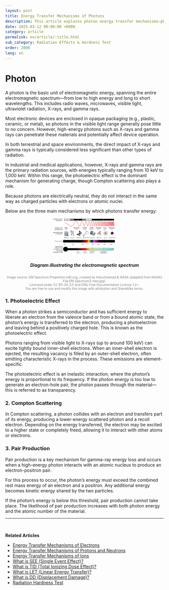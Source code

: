 ```yaml
---
layout: post
title: Energy Transfer Mechanisms of Photons
description: This article explains photon energy transfer mechanisms—photoelectric effect, Compton scattering, and pair production—and their physical impact on semiconductors. It also discusses high-energy photon interactions and the electromagnetic spectrum.
date: 2025-03-12 00:00:00 +0900
category: article
permalink: en/article/:title.html
sub_category: Radiation Effects & Hardness Test
order: 2006
lang: en
---
```


# Photon

A photon is the basic unit of electromagnetic energy, spanning the entire electromagnetic spectrum—from low to high energy and long to short wavelengths. This includes radio waves, microwaves, visible light, ultraviolet radiation, X-rays, and gamma rays.

Most electronic devices are enclosed in opaque packaging (e.g., plastic, ceramic, or metal), so photons in the visible light range generally pose little to no concern. However, high-energy photons such as X-rays and gamma rays can penetrate these materials and potentially affect device operation.

In both terrestrial and space environments, the direct impact of X-rays and gamma rays is typically considered less significant than other types of radiation.

In industrial and medical applications, however, X-rays and gamma rays are the primary radiation sources, with energies typically ranging from 10 keV to 1,000 keV. Within this range, the photoelectric effect is the dominant mechanism for generating charge, though Compton scattering also plays a role.

Because photons are electrically neutral, they do not interact in the same way as charged particles with electrons or atomic nuclei.

Below are the three main mechanisms by which photons transfer energy:

<p align="center"> 
  <img src="/assets/Articles/선스펙트럼.webp" alt="Diagram illustrating the electromagnetic spectrum" style="width: 40%;">
</p>

<div align="center">
<h5>Diagram illustrating the electromagnetic spectrum</h5>
</div>
<div align="center" style="font-size: 10px; color: gray;">
  Image source: EM Spectrum Properties edit.svg, created by Inductiveload & NASA (adapted from NASA’s File:EM Spectrum3-new.jpg).<br>
  Licensed under CC BY-SA 3.0 and GNU Free Documentation License 1.2+.<br>
  You are free to use and modify this image with attribution and ShareAlike terms.
</div>

### 1. Photoelectric Effect

When a photon strikes a semiconductor and has sufficient energy to liberate an electron from the valence band or from a bound atomic state, the photon’s energy is transferred to the electron, producing a photoelectron and leaving behind a positively charged hole. This is known as the photoelectric effect.

Photons ranging from visible light to X-rays (up to around 100 keV) can excite tightly bound inner-shell electrons. When an inner-shell electron is ejected, the resulting vacancy is filled by an outer-shell electron, often emitting characteristic X-rays in the process. These emissions are element-specific.

The photoelectric effect is an inelastic interaction, where the photon’s energy is proportional to its frequency. If the photon energy is too low to generate an electron-hole pair, the photon passes through the material—this is referred to as transparency.

### 2. Compton Scattering

In Compton scattering, a photon collides with an electron and transfers part of its energy, producing a lower-energy scattered photon and a recoil electron. Depending on the energy transferred, the electron may be excited to a higher state or completely freed, allowing it to interact with other atoms or electrons.

### 3. Pair Production

Pair production is a key mechanism for gamma-ray energy loss and occurs when a high-energy photon interacts with an atomic nucleus to produce an electron-positron pair.

For this process to occur, the photon’s energy must exceed the combined rest mass energy of an electron and a positron. Any additional energy becomes kinetic energy shared by the two particles.

If the photon’s energy is below this threshold, pair production cannot take place. The likelihood of pair production increases with both photon energy and the atomic number of the material.

---

<br/>

**Related Articles**

* [Energy Transfer Mechanisms of Electrons](/en/article/22.electrons.html)
* [Energy Transfer Mechanisms of Protons and Neutrons](/en/article/23.Nucleons.html)
* [Energy Transfer Mechanisms of Ions](/en/article/24.ions.html)
* [What is SEE (Single Event Effect)?](/en/article/1.-SEE.html)
* [What is TID (Total Ionizing Dose Effect)?](/en/article/7.TID.html)
* [What is LET (Linear Energy Transfer)?](/en/article/6.LET.html)
* [What is DD (Displacement Damage)?](/en/article/18.DD.html)
* [Radiation Hardness Test](/en/article/3.방사선-내성-평가.html)
